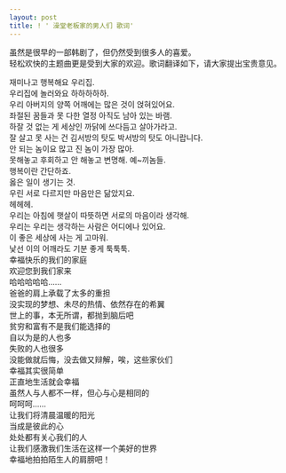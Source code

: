 ```yaml
---
layout: post
title: ! ' 澡堂老板家的男人们 歌词'
---
```


<p>虽然是很早的一部韩剧了，但仍然受到很多人的喜爱。<br />轻松欢快的主题曲更是受到大家的欢迎。歌词翻译如下，请大家提出宝贵意见。</p>



<p>재미나고 행복해요 우리집.<br />우리집에 놀러와요 하하하하하.<br />우리 아버지의 양쪽 어깨에는 많은 것이 얹혀있어요.<br />좌절된 꿈들과 못 다한 열정 아직도 남아 있는 바램.<br />하잘 것 없는 게 세상인 까닭에 쓰다듬고 살아가라고.<br />잘 살고 못 사는 건 김서방의 탓도 박서방의 탓도 아니랍니다.<br />안 되는 놈이요 많고 진 놈이 가장 많아.<br />못해놓고 후회하고 안 해놓고 변명해. 예~끼놈들.<br />행복이란 간단하죠.<br />옳은 일이 생기는 것.<br />우린 서로 다르지만 마음만은 닮았지요.<br />헤헤헤.<br />우리는 아침에 햇살이 따뜻하면 서로의 마음이라 생각해.<br />우리는 우리는 생각하는 사람은 어디에나 있어요.<br />이 좋은 세상에 사는 게 고마워.<br />낯선 이의 어깨라도 기분 좋게 툭툭툭.<br />幸福快乐的我们的家庭<br />欢迎您到我们家来<br />哈哈哈哈哈……<br />爸爸的肩上承载了太多的重担<br />没实现的梦想、未尽的热情、依然存在的希翼<br />世上的事，本无所谓，都抛到脑后吧<br />贫穷和富有不是我们能选择的<br />自以为是的人也多<br />失败的人也很多<br />没能做就后悔，没去做又辩解，唉，这些家伙们<br />幸福其实很简单<br />正直地生活就会幸福<br />虽然人与人都不一样，但心与心是相同的<br />呵呵呵……<br />让我们将清晨温暖的阳光<br />当成是彼此的心<br />处处都有关心我们的人<br />让我们感激我们生活在这样一个美好的世界<br />幸福地拍拍陌生人的肩膀吧！</p>

